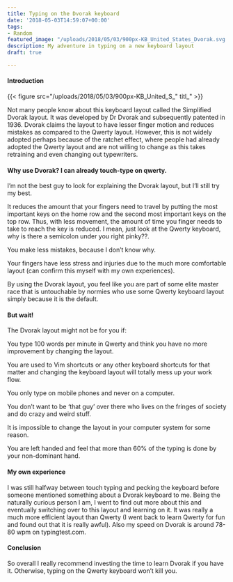 ```yaml
---
title: Typing on the Dvorak keyboard
date: '2018-05-03T14:59:07+00:00'
tags:
- Random
featured_image: "/uploads/2018/05/03/900px-KB_United_States_Dvorak.svg.png"
description: My adventure in typing on a new keyboard layout
draft: true

---
```

#### Introduction

{{< figure src="/uploads/2018/05/03/900px-KB_United_S_" titl_" >}}

Not many people know about this keyboard layout called the Simplified Dvorak layout. It was developed by Dr Dvorak and subsequently patented in 1936. Dvorak claims the layout to have lesser finger motion and reduces mistakes as compared to the Qwerty layout. However, this is not widely adopted perhaps because of the ratchet effect, where people had already adopted the Qwerty layout and are not willing to change as this takes retraining and even changing out typewriters.

#### Why use Dvorak? I can already touch-type on qwerty.

I’m not the best guy to look for explaining the Dvorak layout, but I’ll still try my best.

It reduces the amount that your fingers need to travel by putting the most important keys on the home row and the second most important keys on the top row. Thus, with less movement, the amount of time you finger needs to take to reach the key is reduced. I mean, just look at the Qwerty keyboard, why is there a semicolon under you right pinky??.

You make less mistakes, because I don’t know why.

Your fingers have less stress and injuries due to the much more comfortable layout (can confirm this myself with my own experiences).

By using the Dvorak layout, you feel like you are part of some elite master race that is untouchable by normies who use some Qwerty keyboard layout simply because it is the default.

#### But wait!

The Dvorak layout might not be for you if:

You type 100 words per minute in Qwerty and think you have no more improvement by changing the layout.

You are used to Vim shortcuts or any other keyboard shortcuts for that matter and changing the keyboard layout will totally mess up your work flow.

You only type on mobile phones and never on a computer.

You don’t want to be ‘that guy’ over there who lives on the fringes of society and do crazy and weird stuff.

It is impossible to change the layout in your computer system for some reason.

You are left handed and feel that more than 60% of the typing is done by your non-dominant hand.

#### My own experience

I was still halfway between touch typing and pecking the keyboard before someone mentioned something about a Dvorak keyboard to me. Being the naturally curious person I am, I went to find out more about this and eventually switching over to this layout and learning on it. It was really a much more efficient layout than Qwerty (I went back to learn Qwerty for fun and found out that it is really awful). Also my speed on Dvorak is around 78-80 wpm on typingtest.com.

#### Conclusion

So overall I really recommend investing the time to learn Dvorak if you have it. Otherwise, typing on the Qwerty keyboard won’t kill you.